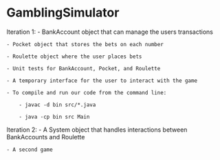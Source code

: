 # GamblingSimulator

Iteration 1:
	- BankAccount object that can manage the users transactions
	
	- Pocket object that stores the bets on each number
	
	- Roulette object where the user places bets
	
	- Unit tests for BankAccount, Pocket, and Roulette
	
	- A temporary interface for the user to interact with the game
	
	- To compile and run our code from the command line:
	
		- javac -d bin src/*.java
		
		- java -cp bin src Main
	
	
Iteration 2:
	- A System object that handles interactions between BankAccounts and Roulette
	
	- A second game
